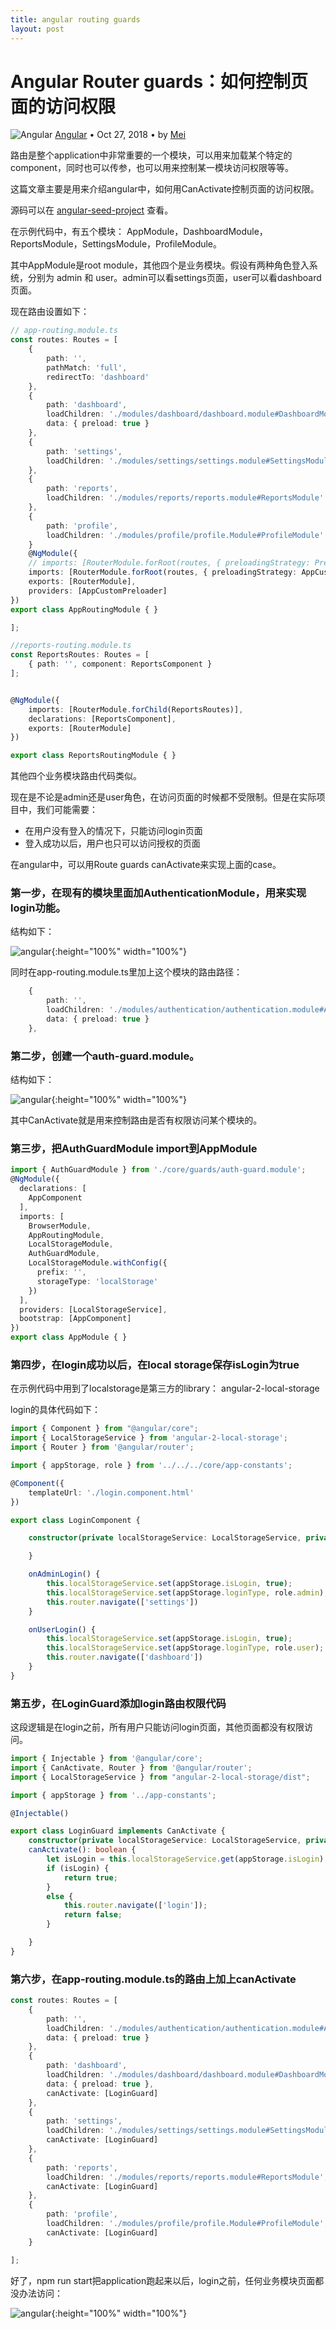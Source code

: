 ```yaml
---
title: angular routing guards
layout: post
---
```


# Angular Router guards：如何控制页面的访问权限

<div class="title-meta">
    <span><img class="title-category-img" src="../../../assets/images/categories/angular.svg" alt="Angular"></span>
    <span><a class="github-link" href="/2018/09/19/angular.html">Angular</a></span>
    <span class="title-bullet">•</span>
    <span>Oct 27, 2018</span>
    <span class="title-bullet">•</span>
    <span>by <a class="github-link" href="http://github.com/limeii" title="http://github.com/limeii">Mei</a></span>
</div>

路由是整个application中非常重要的一个模块，可以用来加载某个特定的component，同时也可以传参，也可以用来控制某一模块访问权限等等。


这篇文章主要是用来介绍angular中，如何用CanActivate控制页面的访问权限。


源码可以在 [angular-seed-project](https://github.com/LiMeii/angular-seed-project) 查看。


在示例代码中，有五个模块： AppModule，DashboardModule，ReportsModule，SettingsModule，ProfileModule。


其中AppModule是root module，其他四个是业务模块。假设有两种角色登入系统，分别为 admin 和 user。admin可以看settings页面，user可以看dashboard页面。


现在路由设置如下：
```ts
// app-routing.module.ts
const routes: Routes = [
    {
        path: '',
        pathMatch: 'full',
        redirectTo: 'dashboard'
    },
    {
        path: 'dashboard',
        loadChildren: './modules/dashboard/dashboard.module#DashboardModule',
        data: { preload: true }
    },
    {
        path: 'settings',
        loadChildren: './modules/settings/settings.module#SettingsModule'
    },
    {
        path: 'reports',
        loadChildren: './modules/reports/reports.module#ReportsModule'
    },
    {
        path: 'profile',
        loadChildren: './modules/profile/profile.Module#ProfileModule'
    }
    @NgModule({
    // imports: [RouterModule.forRoot(routes, { preloadingStrategy: PreloadAllModules, useHash: true })],
    imports: [RouterModule.forRoot(routes, { preloadingStrategy: AppCustomPreloader, useHash: true })],
    exports: [RouterModule],
    providers: [AppCustomPreloader]
})
export class AppRoutingModule { }

];
```

```ts
//reports-routing.module.ts
const ReportsRoutes: Routes = [
    { path: '', component: ReportsComponent }
];


@NgModule({
    imports: [RouterModule.forChild(ReportsRoutes)],
    declarations: [ReportsComponent],
    exports: [RouterModule]
})

export class ReportsRoutingModule { }
```
其他四个业务模块路由代码类似。


现在是不论是admin还是user角色，在访问页面的时候都不受限制。但是在实际项目中，我们可能需要：

- 在用户没有登入的情况下，只能访问login页面
- 登入成功以后，用户也只可以访问授权的页面


在angular中，可以用Route guards canActivate来实现上面的case。


### 第一步，在现有的模块里面加AuthenticationModule，用来实现login功能。
结构如下：

![angular](https://limeii.github.io/assets/images/posts/angular/angular-routing-permission-authModule.png){:height="100%" width="100%"}

同时在app-routing.module.ts里加上这个模块的路由路径：

```ts
    {
        path: '',
        loadChildren: './modules/authentication/authentication.module#AuthenticationModule',
        data: { preload: true }
    },
```

### 第二步，创建一个auth-guard.module。
结构如下：

![angular](https://limeii.github.io/assets/images/posts/angular/angular-routing-permission-auth-guard.png){:height="100%" width="100%"}

其中CanActivate就是用来控制路由是否有权限访问某个模块的。

### 第三步，把AuthGuardModule import到AppModule
```ts
import { AuthGuardModule } from './core/guards/auth-guard.module';
@NgModule({
  declarations: [
    AppComponent
  ],
  imports: [
    BrowserModule,
    AppRoutingModule,
    LocalStorageModule,
    AuthGuardModule,
    LocalStorageModule.withConfig({
      prefix: '',
      storageType: 'localStorage'
    })
  ],
  providers: [LocalStorageService],
  bootstrap: [AppComponent]
})
export class AppModule { }

```

### 第四步，在login成功以后，在local storage保存isLogin为true

在示例代码中用到了localstorage是第三方的library： angular-2-local-storage


login的具体代码如下：

```ts
import { Component } from "@angular/core";
import { LocalStorageService } from 'angular-2-local-storage';
import { Router } from '@angular/router';

import { appStorage, role } from '../../../core/app-constants';

@Component({
    templateUrl: './login.component.html'
})

export class LoginComponent {

    constructor(private localStorageService: LocalStorageService, private router: Router) {

    }

    onAdminLogin() {
        this.localStorageService.set(appStorage.isLogin, true);
        this.localStorageService.set(appStorage.loginType, role.admin);
        this.router.navigate(['settings'])
    }

    onUserLogin() {
        this.localStorageService.set(appStorage.isLogin, true);
        this.localStorageService.set(appStorage.loginType, role.user);
        this.router.navigate(['dashboard'])
    }
}

```

### 第五步，在LoginGuard添加login路由权限代码

这段逻辑是在login之前，所有用户只能访问login页面，其他页面都没有权限访问。

```ts
import { Injectable } from '@angular/core';
import { CanActivate, Router } from '@angular/router';
import { LocalStorageService } from "angular-2-local-storage/dist";

import { appStorage } from '../app-constants';

@Injectable()

export class LoginGuard implements CanActivate {
    constructor(private localStorageService: LocalStorageService, private router: Router) { }
    canActivate(): boolean {
        let isLogin = this.localStorageService.get(appStorage.isLogin);
        if (isLogin) {
            return true;
        }
        else {
            this.router.navigate(['login']);
            return false;
        }

    }
}
```

### 第六步，在app-routing.module.ts的路由上加上canActivate

```ts
const routes: Routes = [
    {
        path: '',
        loadChildren: './modules/authentication/authentication.module#AuthenticationModule',
        data: { preload: true }
    },
    {
        path: 'dashboard',
        loadChildren: './modules/dashboard/dashboard.module#DashboardModule',
        data: { preload: true },
        canActivate: [LoginGuard]
    },
    {
        path: 'settings',
        loadChildren: './modules/settings/settings.module#SettingsModule',
        canActivate: [LoginGuard]
    },
    {
        path: 'reports',
        loadChildren: './modules/reports/reports.module#ReportsModule',
        canActivate: [LoginGuard]
    },
    {
        path: 'profile',
        loadChildren: './modules/profile/profile.Module#ProfileModule',
        canActivate: [LoginGuard]
    }

];

```

好了，npm run start把application跑起来以后，login之前，任何业务模块页面都没办法访问：

![angular](https://limeii.github.io/assets/images/posts/angular/angular-routing-permission-login.gif){:height="100%" width="100%"}
